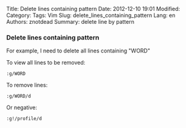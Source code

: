 Title: Delete lines containing pattern
Date: 2012-12-10 19:01
Modified: 
Category: 
Tags: Vim
Slug: delete_lines_containing_pattern
Lang: en
Authors: znotdead
Summary: delete line by pattern

### Delete lines containing pattern

For example, I need to delete all lines containing "WORD"

To view all lines to be removed:
```vim
:g/WORD
```
To remove lines:
```vim
:g/WORD/d
```
Or negative:
```vim
:g!/profile/d
```
